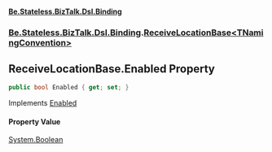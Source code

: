 #### [Be.Stateless.BizTalk.Dsl.Binding](README.md 'README')
### [Be.Stateless.BizTalk.Dsl.Binding](Be.Stateless.BizTalk.Dsl.Binding.md 'Be.Stateless.BizTalk.Dsl.Binding').[ReceiveLocationBase&lt;TNamingConvention&gt;](ReceiveLocationBase_TNamingConvention_.md 'Be.Stateless.BizTalk.Dsl.Binding.ReceiveLocationBase<TNamingConvention>')

## ReceiveLocationBase<TNamingConvention>.Enabled Property

```csharp
public bool Enabled { get; set; }
```

Implements [Enabled](IReceiveLocation_TNamingConvention_.Enabled.md 'Be.Stateless.BizTalk.Dsl.Binding.IReceiveLocation<TNamingConvention>.Enabled')

#### Property Value
[System.Boolean](https://docs.microsoft.com/en-us/dotnet/api/System.Boolean 'System.Boolean')